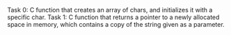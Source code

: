 Task 0: C function that creates an array of chars, and initializes it with a specific char.
Task 1: C function that returns a pointer to a newly allocated space in memory, which contains a copy of the string given as a parameter.
